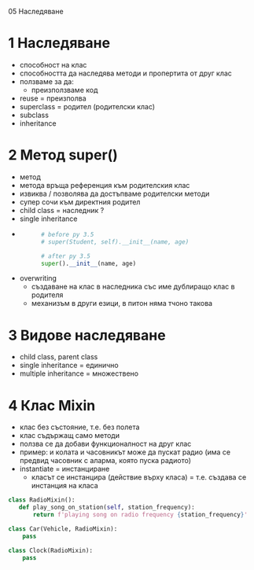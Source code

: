 05 Наследяване

# 1 Наследяване

* способност на клас
* способността да наследява методи и пропертита от друг клас
* ползваме за да:
  * преизползваме код
* reuse = преизполва
* superclass = родител (родителски клас)
* subclass
* inheritance

# 2 Метод super()

* метод
* метода връща референция към родителския клас
* извиква / позволява да достъпваме родителски методи
* супер сочи към директния родител
* child class = наследник ? 
* single inheritance
* ```python
        # before py 3.5
        # super(Student, self).__init__(name, age)

        # after py 3.5
        super().__init__(name, age)
* overwriting 
  * създаване на клас в наследника със име
    дублиращо клас в родителя
  * механизъм в други езици, в питон няма тчоно такова 

# 3 Видове наследяване

* child class, parent class
* single inheritance = единично
* multiple inheritance = множествено

# 4 Клас Mixin

* клас без състояние, т.е. без полета
* клас съдържащ само методи
* ползва се да добави функционалност на друг клас
* пример: и колата и часовникът може да пускат радио
  (има се предвид часовник с аларма, която пуска радиото)
* instantiate = инстанциране
    * класът се инстанцира (действие върху класа) = 
    т.е. създава се инстанция на класа
```python
class RadioMixin():
   def play_song_on_station(self, station_frequency):
       return f'playing song on radio frequency {station_frequency}'

class Car(Vehicle, RadioMixin):
    pass

class Clock(RadioMixin):
    pass

```
  










